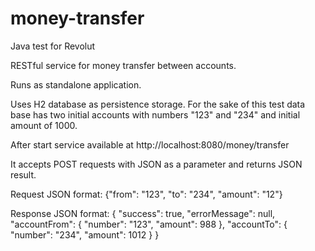 # money-transfer
Java test for Revolut

RESTful service for money transfer between accounts.

Runs as standalone application.

Uses H2 database as persistence storage. For the sake of this test data base has two initial accounts with numbers "123" and "234" and initial amount of 1000.

After start service available at http://localhost:8080/money/transfer

It accepts POST requests with JSON as a parameter and returns JSON result.

Request JSON format: {"from": "123", "to": "234", "amount": "12"}

Response JSON format: {
                          "success": true,
                          "errorMessage": null,
                          "accountFrom": {
                              "number": "123",
                              "amount": 988
                          },
                          "accountTo": {
                              "number": "234",
                              "amount": 1012
                          }
                      }